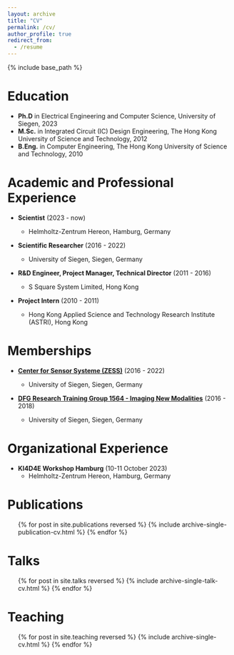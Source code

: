 ```yaml
---
layout: archive
title: "CV"
permalink: /cv/
author_profile: true
redirect_from:
  - /resume
---
```


{% include base_path %}

Education
======
* **Ph.D** in Electrical Engineering and Computer Science, University of Siegen, 2023
* **M.Sc.** in Integrated Circuit (IC) Design Engineering, The Hong Kong University of Science and Technology, 2012
* **B.Eng.** in Computer Engineering, The Hong Kong University of Science and Technology, 2010

Academic and Professional Experience
======
* **Scientist** (2023 - now)
  * Helmholtz-Zentrum Hereon, Hamburg, Germany

* **Scientific Researcher** (2016 - 2022)
  * University of Siegen, Siegen, Germany

* **R&D Engineer, Project Manager, Technical Director** (2011 - 2016)
  * S Square System Limited, Hong Kong

* **Project Intern** (2010 - 2011)
  * Hong Kong Applied Science and Technology Research Institute (ASTRI), Hong Kong

Memberships
======
* **[Center for Sensor Systeme (ZESS)](https://www.uni-siegen.de/zess/index.html.en?lang=en)** (2016 - 2022)
  * University of Siegen, Siegen, Germany

* **[DFG Research Training Group 1564 - Imaging New Modalities](http://www.grk1564.uni-siegen.de/en)** (2016 - 2018)
  * University of Siegen, Siegen, Germany

Organizational Experience
======
* **KI4D4E Workshop Hamburg** (10-11 October 2023)
  * Helmholtz-Zentrum Hereon, Hamburg, Germany
  
<!-- Skills
======
* Skill 1
* Skill 2
  * Sub-skill 2.1
  * Sub-skill 2.2
  * Sub-skill 2.3
* Skill 3 -->

Publications
======
  <ul>{% for post in site.publications reversed %}
    {% include archive-single-publication-cv.html %}
  {% endfor %}</ul>
  
Talks
======
  <ul>{% for post in site.talks reversed %}
    {% include archive-single-talk-cv.html  %}
  {% endfor %}</ul>
  
Teaching
======
  <ul>{% for post in site.teaching reversed %}
    {% include archive-single-cv.html %}
  {% endfor %}</ul>
  
